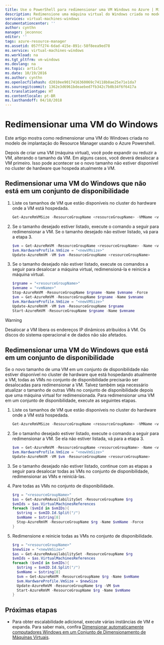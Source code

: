 ```yaml
---
title: Use o PowerShell para redimensionar uma VM Windows no Azure | Microsoft Docs
description: Redimensione uma máquina virtual do Windows criada no modelo de implantação do Resource Manager usando o Azure Powershell.
services: virtual-machines-windows
documentationcenter: ''
author: cynthn
manager: jeconnoc
editor: ''
tags: azure-resource-manager
ms.assetid: 057ff274-6dad-415e-891c-58f8eea9ed78
ms.service: virtual-machines-windows
ms.workload: na
ms.tgt_pltfrm: vm-windows
ms.devlang: na
ms.topic: article
ms.date: 10/19/2016
ms.author: cynthn
ms.openlocfilehash: d2010ee9017416360069c74118b8ae25e71e1da7
ms.sourcegitcommit: 1362e3d6961bdeaebed7fb342c7b0b34f6f6417a
ms.translationtype: HT
ms.contentlocale: pt-BR
ms.lasthandoff: 04/18/2018
---
```

# <a name="resize-a-windows-vm"></a>Redimensionar uma VM do Windows
Este artigo mostra como redimensionar uma VM do Windows criada no modelo de implantação do Resource Manager usando o Azure Powershell.

Depois de criar uma VM (máquina virtual), você pode expandir ou reduzir a VM, alterando o tamanho da VM. Em alguns casos, você deverá desalocar a VM primeiro. Isso pode acontecer se o novo tamanho não estiver disponível no cluster de hardware que hospeda atualmente a VM.

## <a name="resize-a-windows-vm-not-in-an-availability-set"></a>Redimensionar uma VM do Windows que não está em um conjunto de disponibilidade
1. Liste os tamanhos de VM que estão disponíveis no cluster do hardware onde a VM está hospedada. 
   
    ```powershell
    Get-AzureRmVMSize -ResourceGroupName <resourceGroupName> -VMName <vmName> 
    ```
2. Se o tamanho desejado estiver listado, execute o comando a seguir para redimensionar a VM. Se o tamanho desejado não estiver listado, vá para a etapa 3.
   
    ```powershell
    $vm = Get-AzureRmVM -ResourceGroupName <resourceGroupName> -Name <vmName>
    $vm.HardwareProfile.VmSize = "<newVMsize>"
    Update-AzureRmVM -VM $vm -ResourceGroupName <resourceGroupName>
    ```
3. Se o tamanho desejado não estiver listado, execute os comandos a seguir para desalocar a máquina virtual, redimensioná-la e reinicie a máquina virtual.
   
    ```powershell
    $rgname = "<resourceGroupName>"
    $vmname = "<vmName>"
    Stop-AzureRmVM -ResourceGroupName $rgname -Name $vmname -Force
    $vm = Get-AzureRmVM -ResourceGroupName $rgname -Name $vmname
    $vm.HardwareProfile.VmSize = "<newVMSize>"
    Update-AzureRmVM -VM $vm -ResourceGroupName $rgname
    Start-AzureRmVM -ResourceGroupName $rgname -Name $vmname
    ```

> [!WARNING]
> Desalocar a VM libera os endereços IP dinâmicos atribuídos à VM. Os discos do sistema operacional e de dados não são afetados. 
> 
> 

## <a name="resize-a-windows-vm-in-an-availability-set"></a>Redimensionar uma VM do Windows que está em um conjunto de disponibilidade
Se o novo tamanho de uma VM em um conjunto de disponibilidade não estiver disponível no cluster de hardware que está hospedando atualmente a VM, todas as VMs no conjunto de disponibilidade precisarão ser desalocadas para redimensionar a VM. Talvez também seja necessário atualizar o tamanho de outras VMs no conjunto de disponibilidade depois que uma máquina virtual for redimensionada. Para redimensionar uma VM em um conjunto de disponibilidade, execute as seguintes etapas.

1. Liste os tamanhos de VM que estão disponíveis no cluster do hardware onde a VM está hospedada.
   
    ```powershell
    Get-AzureRmVMSize -ResourceGroupName <resourceGroupName> -VMName <vmName>
    ```
2. Se o tamanho desejado estiver listado, execute o comando a seguir para redimensionar a VM. Se ela não estiver listada, vá para a etapa 3.
   
    ```powershell
    $vm = Get-AzureRmVM -ResourceGroupName <resourceGroupName> -Name <vmName>
    $vm.HardwareProfile.VmSize = "<newVmSize>"
    Update-AzureRmVM -VM $vm -ResourceGroupName <resourceGroupName>
    ```
3. Se o tamanho desejado não estiver listado, continue com as etapas a seguir para desalocar todas as VMs no conjunto de disponibilidade, redimensionar as VMs e reiniciá-las.
4. Pare todas as VMs no conjunto de disponibilidade.
   
   ```powershell
   $rg = "<resourceGroupName>"
   $as = Get-AzureRmAvailabilitySet -ResourceGroupName $rg
   $vmIds = $as.VirtualMachinesReferences
   foreach ($vmId in $vmIDs){
     $string = $vmID.Id.Split("/")
     $vmName = $string[8]
     Stop-AzureRmVM -ResourceGroupName $rg -Name $vmName -Force
   } 
   ```
5. Redimensione e reinicie todas as VMs no conjunto de disponibilidade.
   
   ```powershell
   $rg = "<resourceGroupName>"
   $newSize = "<newVmSize>"
   $as = Get-AzureRmAvailabilitySet -ResourceGroupName $rg
   $vmIds = $as.VirtualMachinesReferences
   foreach ($vmId in $vmIDs){
     $string = $vmID.Id.Split("/")
     $vmName = $string[8]
     $vm = Get-AzureRmVM -ResourceGroupName $rg -Name $vmName
     $vm.HardwareProfile.VmSize = $newSize
     Update-AzureRmVM -ResourceGroupName $rg -VM $vm
     Start-AzureRmVM -ResourceGroupName $rg -Name $vmName
   }
   ```

## <a name="next-steps"></a>Próximas etapas
* Para obter escalabilidade adicional, execute várias instâncias de VM e expanda. Para saber mais, confira [Dimensionar automaticamente computadores Windows em um Conjunto de Dimensionamento de Máquinas Virtuais](../../virtual-machine-scale-sets/virtual-machine-scale-sets-windows-autoscale.md).

